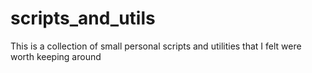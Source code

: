 # scripts_and_utils
This is a collection of small personal scripts and utilities that I felt were worth keeping around
